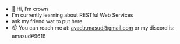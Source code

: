- 👋 Hi, I’m crown
- I’m currently learning about RESTful Web Services
- ask my friend wat to put here
- 📫 You can reach me at: ayad.r.masud@gmail.com or my discord is: amasud#9618

<!---
CelestialCrown7/CelestialCrown7 is a ✨ special ✨ repository because its `README.md` (this file) appears on your GitHub profile.
You can click the Preview link to take a look at your changes.
--->
